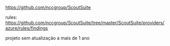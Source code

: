 https://github.com/nccgroup/ScoutSuite

rules:
https://github.com/nccgroup/ScoutSuite/tree/master/ScoutSuite/providers/azure/rules/findings

projeto sem atualização a mais de 1 ano